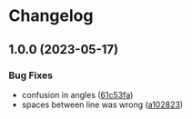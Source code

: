 # Changelog

## 1.0.0 (2023-05-17)


### Bug Fixes

* confusion in angles ([61c53fa](https://github.com/santimirandarp/yolo-augment/commit/61c53fa3155d0743df0fd2fcf6c0a97ccb0571cb))
* spaces between line was wrong ([a102823](https://github.com/santimirandarp/yolo-augment/commit/a1028235353c272ffb2f55d4d56a026e65904a28))
